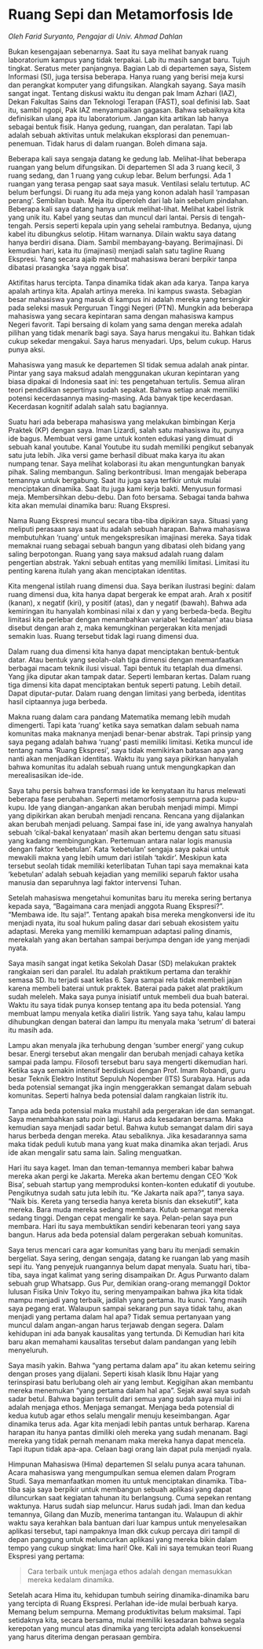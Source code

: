 # Ruang Sepi dan Metamorfosis Ide

_Oleh Farid Suryanto, Pengajar di Univ. Ahmad Dahlan_

Bukan kesengajaan sebenarnya. Saat itu saya melihat banyak ruang laboratorium kampus yang tidak terpakai. Lab itu masih sangat baru. Tujuh tingkat. Seratus meter panjangnya. Bagian Lab di departemen saya, Sistem Informasi (SI), juga tersisa beberapa. Hanya ruang yang berisi meja kursi dan perangkat komputer yang difungsikan. Alangkah sayang. Saya masih sangat ingat. Tentang diskusi waktu itu dengan pak Imam Azhari (IAZ), Dekan Fakultas Sains dan Teknologi Terapan (FAST), soal definisi lab. Saat itu, sambil ngopi, Pak IAZ menyampaikan gagasan. Bahwa sebaiknya kita definisikan ulang apa itu laboratorium. Jangan kita artikan lab hanya sebagai bentuk fisik. Hanya gedung, ruangan, dan peralatan. Tapi lab adalah sebuah aktivitas untuk melakukan eksplorasi dan penemuan-penemuan. Tidak harus di dalam ruangan. Boleh dimana saja.

Beberapa kali saya sengaja datang ke gedung lab. Melihat-lihat beberapa ruangan yang belum difungsikan. Di departemen SI ada 3 ruang kecil, 3 ruang sedang, dan 1 ruang yang cukup lebar. Belum berfungsi. Ada 1 ruangan yang terasa pengap saat saya masuk. Ventilasi selalu tertutup. AC belum berfungsi. Di ruang itu ada meja yang konon adalah hasil ‘rampasan perang’. Sembilan buah. Meja itu diperoleh dari lab lain sebelum pindahan. Beberapa kali saya datang hanya untuk melihat-lihat. Melihat kabel listrik yang unik itu. Kabel yang seutas dan muncul dari lantai. Persis di tengah-tengah. Persis seperti kepala upin yang sehelai rambutnya. Bedanya, ujung kabel itu dibungkus selotip. Hitam warnanya. Dilain waktu saya datang hanya berdiri disana. Diam. Sambil membayang-bayang. Berimajinasi. Di kemudian hari, kata itu (imajinasi) menjadi salah satu tagline Ruang Ekspresi. Yang secara ajaib membuat mahasiswa berani berpikir tanpa dibatasi prasangka ‘saya nggak bisa’.

Aktifitas harus tercipta. Tanpa dinamika tidak akan ada karya. Tanpa karya apalah artinya kita. Apalah artinya mereka. Ini kampus swasta. Sebagian besar mahasiswa yang masuk di kampus ini adalah mereka yang tersingkir pada seleksi masuk Perguruan Tinggi Negeri (PTN). Mungkin ada beberapa mahasiswa yang secara kepintaran sama dengan mahasiswa kampus Negeri favorit. Tapi bersaing di kolam yang sama dengan mereka adalah pilihan yang tidak menarik bagi saya. Saya harus mengakui itu. Bahkan tidak cukup sekedar mengakui. Saya harus menyadari. Ups, belum cukup. Harus punya aksi.

Mahasiswa yang masuk ke departemen SI tidak semua adalah anak pintar. Pintar yang saya maksud adalah menggunakan ukuran kepintaran yang biasa dipakai di Indonesia saat ini: tes pengetahuan tertulis. Semua aliran teori pendidikan sepertinya sudah sepakat. Bahwa setiap anak memiliki potensi kecerdasannya masing-masing. Ada banyak tipe kecerdasan. Kecerdasan kognitif adalah salah satu bagiannya.

Suatu hari ada beberapa mahasiswa yang melakukan bimbingan Kerja Praktek (KP) dengan saya. Iman Lizardi, salah satu mahasiswa itu, punya ide bagus. Membuat versi game untuk konten edukasi yang dimuat di sebuah kanal youtube. Kanal Youtube itu sudah memiliki pengikut sebanyak satu juta lebih. Jika versi game berhasil dibuat maka karya itu akan numpang tenar. Saya melihat kolaborasi itu akan menguntungkan banyak pihak. Saling membangun. Saling berkontribusi. Iman mengajak beberapa temannya untuk bergabung. Saat itu juga saya terfikir untuk mulai menciptakan dinamika. Saat itu juga kami kerja bakti. Menyusun formasi meja. Membersihkan debu-debu. Dan foto bersama. Sebagai tanda bahwa kita akan memulai dinamika baru: Ruang Ekspresi.

Nama Ruang Ekspresi muncul secara tiba-tiba dipikiran saya. Situasi yang meliputi perasaan saya saat itu adalah sebuah harapan. Bahwa mahasiswa membutuhkan ‘ruang’ untuk mengekspresikan imajinasi mereka. Saya tidak memaknai ruang sebagai sebuah bangun yang dibatasi oleh bidang yang saling berpotongan. Ruang yang saya maksud adalah ruang dalam pengertian abstrak. Yakni sebuah entitas yang memiliki limitasi. Limitasi itu penting karena itulah yang akan menciptakan identitas. 

Kita mengenal istilah ruang dimensi dua. Saya berikan ilustrasi begini: dalam ruang dimensi dua, kita hanya dapat bergerak ke empat arah. Arah x positif (kanan), x negatif (kiri), y positif (atas), dan y negatif (bawah). Bahwa ada kemiringan itu hanyalah kombinasi nilai x dan y yang berbeda-beda. Begitu limitasi kita perlebar dengan menambahkan variabel ‘kedalaman’ atau biasa disebut dengan arah z, maka kemungkinan pergerakan kita menjadi semakin luas. Ruang tersebut tidak lagi ruang dimensi dua.

Dalam ruang dua dimensi kita hanya dapat menciptakan bentuk-bentuk datar. Atau bentuk yang seolah-olah tiga dimensi dengan memanfaatkan berbagai macam teknik ilusi visual. Tapi bentuk itu tetaplah dua dimensi. Yang jika diputar akan tampak datar. Seperti lembaran kertas. Dalam ruang tiga dimensi kita dapat menciptakan bentuk seperti patung. Lebih detail. Dapat diputar-putar. Dalam ruang dengan limitasi yang berbeda, identitas hasil ciptaannya juga berbeda.

Makna ruang dalam cara pandang Matematika memang lebih mudah dimengerti. Tapi kata ‘ruang’ ketika saya sematkan dalam sebuah nama komunitas maka maknanya menjadi benar-benar abstrak. Tapi prinsip yang saya pegang adalah bahwa ‘ruang’ pasti memiliki limitasi. Ketika muncul ide tentang nama ‘Ruang Ekspresi’, saya tidak memikirkan batasan apa yang nanti akan menjadikan identitas. Waktu itu yang saya pikirkan hanyalah bahwa komunitas itu adalah sebuah ruang untuk mengungkapkan dan merealisasikan ide-ide.

Saya tahu persis bahwa transformasi ide ke kenyataan itu harus melewati beberapa fase perubahan. Seperti metamorfosis sempurna pada kupu-kupu. Ide yang diangan-angankan akan berubah menjadi mimpi. Mimpi yang dipikirkan akan berubah menjadi rencana. Rencana yang dijalankan akan berubah menjadi peluang. Sampai fase ini, ide yang awalnya hanyalah sebuah ‘cikal-bakal kenyataan’ masih akan bertemu dengan satu situasi yang kadang membingungkan. Pertemuan antara nalar logis manusia dengan faktor ‘kebetulan’. Kata ‘kebetulan’ sengaja saya pakai untuk mewakili makna yang lebih umum dari istilah ‘takdir’. Meskipun kata tersebut seolah tidak memiliki keterlibatan Tuhan tapi saya memaknai kata ‘kebetulan’ adalah sebuah kejadian yang  memiliki separuh faktor usaha manusia dan separuhnya lagi faktor intervensi Tuhan.

Setelah mahasiswa mengetahui komunitas baru itu mereka sering bertanya kepada saya, “Bagaimana cara menjadi anggota Ruang Ekspresi?”. “Membawa ide. Itu saja!”. Tentang apakah bisa mereka mengkonversi ide itu menjadi nyata, itu soal hukum paling dasar dari sebuah ekosistem yaitu adaptasi. Mereka yang memiliki kemampuan adaptasi paling dinamis, merekalah yang akan bertahan sampai berjumpa dengan ide yang menjadi nyata.

Saya masih sangat ingat ketika Sekolah Dasar (SD) melakukan praktek rangkaian seri dan paralel. Itu adalah praktikum pertama dan terakhir semasa SD. Itu terjadi saat kelas 6. Saya sampai rela tidak membeli jajan karena membeli baterai untuk praktek. Baterai pada paket alat praktikum sudah meleleh. Maka saya punya inisiatif untuk membeli dua buah baterai. Waktu itu saya tidak punya konsep tentang apa itu beda potensial. Yang membuat lampu menyala ketika dialiri listrik. Yang saya tahu, kalau lampu dihubungkan dengan baterai dan lampu itu menyala maka ‘setrum’ di baterai itu masih ada.

Lampu akan menyala jika terhubung dengan ‘sumber energi’ yang cukup besar. Energi tersebut akan mengalir dan berubah menjadi cahaya ketika sampai pada lampu. Filosofi tersebut baru saya mengerti dikemudian hari. Ketika saya semakin intensif berdiskusi dengan Prof. Imam Robandi, guru besar Teknik Elektro Institut Sepuluh Nopember (ITS) Surabaya. Harus ada beda potensial semangat jika ingin menggerakkan semangat dalam sebuah komunitas. Seperti halnya beda potensial dalam rangkaian listrik itu. 

Tanpa ada beda potensial maka mustahil ada pergerakan ide dan semangat. Saya menambahkan satu poin lagi. Harus ada kesadaran bersama. Maka kemudian saya menjadi sadar betul. Bahwa kutub semangat dalam diri saya harus berbeda dengan mereka. Atau sebaliknya. Jika kesadarannya sama maka tidak peduli kutub mana yang kuat maka dinamika akan terjadi. Arus ide akan mengalir satu sama lain. Saling menguatkan.

Hari itu saya kaget. Iman dan teman-temannya memberi kabar bahwa mereka akan pergi ke Jakarta. Mereka akan bertemu dengan CEO ‘Kok Bisa’, sebuah startup yang memproduksi konten-konten edukatif di youtube. Pengikutnya sudah satu juta lebih itu. “Ke Jakarta naik apa?”, tanya saya. “Naik bis. Kereta yang tersedia hanya kereta bisnis dan eksekutif”, kata mereka. Bara muda mereka sedang membara. Kutub semangat mereka sedang tinggi. Dengan cepat mengalir ke saya. Pelan-pelan saya pun membara. Hari itu saya membuktikan sendiri kebenaran teori yang saya bangun. Harus ada beda potensial dalam pergerakan sebuah komunitas.

Saya terus mencari cara agar komunitas yang baru itu menjadi semakin bergeliat. Saya sering, dengan sengaja, datang ke ruangan lab yang masih sepi itu. Yang penyejuk ruangannya belum dapat menyala. Suatu hari, tiba-tiba, saya ingat kalimat yang sering disampaikan Dr. Agus Purwanto dalam sebuah grup Whatsapp. Gus Pur, demikian orang-orang memanggil Doktor lulusan Fisika Univ Tokyo itu, sering menyampaikan bahwa jika kita tidak mampu menjadi yang terbaik, jadilah yang pertama. Itu kunci. Yang masih saya pegang erat. Walaupun sampai sekarang pun saya tidak tahu, akan menjadi yang pertama dalam hal apa? Tidak semua pertanyaan yang muncul dalam angan-angan harus terjawab dengan segera. Dalam kehidupan ini ada banyak kausalitas yang tertunda. Di Kemudian hari kita baru akan memahami kausalitas tersebut dalam pandangan yang lebih menyeluruh.

Saya masih yakin. Bahwa “yang pertama dalam apa” itu akan ketemu seiring dengan proses yang dijalani. Seperti kisah klasik Ibnu Hajar yang terinspirasi batu berlubang oleh air yang lembut. Kegigihan akan membantu mereka menemukan “yang pertama dalam hal apa”. Sejak awal saya sudah sadar betul. Bahwa bagian tersulit dari semua yang sudah saya mulai ini adalah menjaga ethos. Menjaga semangat. Menjaga beda potensial di kedua kutub agar ethos selalu mengalir menuju keseimbangan. Agar dinamika terus ada. Agar kita menjadi lebih pantas untuk berharap. Karena harapan itu hanya pantas dimiliki oleh mereka yang sudah menanam. Bagi mereka yang tidak pernah menanam maka mereka hanya dapat mencela. Tapi itupun tidak apa-apa. Celaan bagi orang lain dapat pula menjadi nyala.

Himpunan Mahasiswa (Hima) departemen SI selalu punya acara tahunan. Acara mahasiswa yang mengumpulkan semua elemen dalam Program Studi. Saya memanfaatkan momen itu untuk menciptakan dinamika. Tiba-tiba saja saya berpikir untuk membangun sebuah aplikasi yang dapat diluncurkan saat kegiatan tahunan itu berlangsung. Cuma sepekan rentang waktunya. Harus sudah siap meluncur. Harus sudah jadi. Iman dan kedua temannya, Gilang dan Muzib, menerima tantangan itu. Walaupun di akhir waktu saya kerahkan bala bantuan dari luar kampus untuk menyelesaikan aplikasi tersebut, tapi nampaknya Iman dkk cukup percaya diri tampil di depan panggung untuk meluncurkan aplikasi yang mereka bikin dalam tempo yang cukup singkat: lima hari! Oke. Kali ini saya temukan teori Ruang Ekspresi yang pertama:

> Cara terbaik untuk menjaga ethos adalah dengan memasukkan mereka kedalam dinamika.

Setelah acara Hima itu, kehidupan tumbuh seiring dinamika-dinamika baru yang tercipta di Ruang Ekspresi. Perlahan ide-ide mulai berbuah karya. Memang belum sempurna. Memang produktivitas belum maksimal. Tapi setidaknya kita, secara bersama, mulai memiliki kesadaran bahwa segala kerepotan yang muncul atas dinamika yang tercipta adalah konsekuensi yang harus diterima dengan perasaan gembira.
